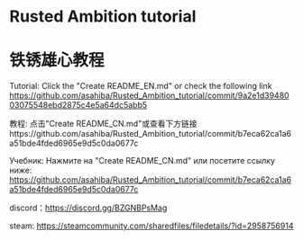 # Rusted Ambition tutorial
# 铁锈雄心教程

Tutorial: Click the "Create README_EN.md" or check the following link https://github.com/asahiba/Rusted_Ambition_tutorial/commit/9a2e1d3948003075548ebd2875c4e5a64dc5abb5

教程: 点击"Create README_CN.md"或查看下方链接https://github.com/asahiba/Rusted_Ambition_tutorial/commit/b7eca62ca1a6a51bde4fded6965e9d5c0da0677c

Учебник: Нажмите на "Create README_CN.md" или посетите ссылку ниже: https://github.com/asahiba/Rusted_Ambition_tutorial/commit/b7eca62ca1a6a51bde4fded6965e9d5c0da0677c

discord：https://discord.gg/BZGNBPsMag

steam: https://steamcommunity.com/sharedfiles/filedetails/?id=2958756914
